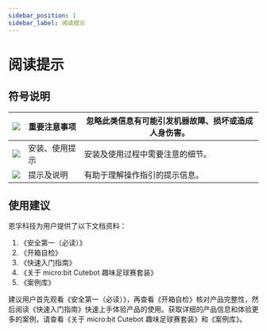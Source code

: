 ```yaml
---
sidebar_position: 1
sidebar_label: 阅读提示
---
```


# 阅读提示

## 符号说明

| ![](https://wiki-media-ef.oss-cn-hongkong.aliyuncs.com/docs/microbit/building-blocks/microbit-space-science-kit/images/microbit-space-science-kit-read01.png) | 重要注意事项   | 忽略此类信息有可能引发机器故障、损坏或造成人身伤害。 |
| ------------------------------------------------------------ | -------------- | ---------------------------------------------------- |
| ![](https://wiki-media-ef.oss-cn-hongkong.aliyuncs.com/docs/microbit/building-blocks/microbit-space-science-kit/images/microbit-space-science-kit-read02.png) | 安装、使用提示 | 安装及使用过程中需要注意的细节。                     |
| ![](https://wiki-media-ef.oss-cn-hongkong.aliyuncs.com/docs/microbit/building-blocks/microbit-space-science-kit/images/microbit-space-science-kit-read03.png) | 提示及说明     | 有助于理解操作指引的提示信息。                       |

## 使用建议

恩孚科技为用户提供了以下文档资料：

1. 《安全第一（必读）》
2. 《开箱自检》
3. 《快速入门指南》
4. 《关于 micro:bit Cutebot 趣味足球赛套装》
5. 《案例库》

建议用户首先观看《安全第一（必读）》，再查看《开箱自检》核对产品完整性，然后阅读《快速入门指南》快速上手体验产品的使用。获取详细的产品信息和体验更多的案例，请查看《关于 micro:bit Cutebot 趣味足球赛套装》和《案例库》。
